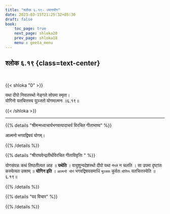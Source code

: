 ```yaml
---
title: "श्लोक ६.१९- ध्यानयोग"
date: 2023-03-15T21:25:32+05:30
draft: false
book:
    toc_page: true
    next_page: shloka20
    prev_page: shloka18
    menu : geeta_menu
---
```




## श्लोक ६.१९ {class=text-center}

<br/>

{{< shloka  "0"  >}}


यथा दीपो निवातस्थो नेङ्गते सोपमा स्मृता।  
योगिनो यतचित्तस्य युञ्जतो योगमात्मनः ॥६.१९॥

{{< /shloka >}}

---


{{% details "श्रीमन्मध्वाचार्यभगवत्पादाचर्य विरचित  गीताभाष्य" %}}

आत्मनो भगवद्विषयं योगम्।

{{% /details %}}



{{% details "श्रीराघवेन्द्रतीर्थविरचित गीताविवृत्तिः " %}}

योगसंपन्नः कथं तिष्ठतीत्यत आह ॥ **यथेति** । वायुशून्यदेशस्थो दीपो
यथा `नेंगते` न चलति । सा उपमा दृष्टांतः कस्येत्यत उक्तम्‌ ॥ **योगिन इति** ।
`आत्मनो योगं` भगवद्विषयसमाधिं `युञ्जतः` कुर्वतः `योगिनः`
यतचित्तस्येति ॥६.१९॥

{{% /details %}}



{{% details "पद विचार" %}}


{{% /details %}}
